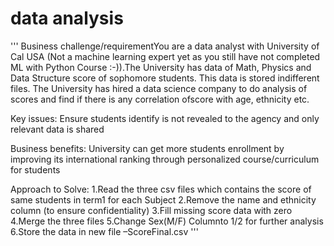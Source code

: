 # data analysis

'''
Business challenge/requirementYou are a data analyst with University of Cal USA (Not a machine learning expert 
yet as you still have not completed ML with Python Course :-)).The University has data of Math, Physics and 
Data Structure  score of sophomore students. This data is stored indifferent files. The University has hired 
a data science company to do analysis of scores and find if there is any correlation ofscore with age, ethnicity etc.

Key issues:
Ensure students identify is not revealed   to the agency and only relevant data is shared

Business benefits:
University can get more students enrollment by improving its international 
ranking through personalized course/curriculum for students

Approach to Solve:
1.Read the three csv files which contains the score of same students in term1 for each Subject
2.Remove the name and ethnicity column (to ensure confidentiality)
3.Fill missing score data with zero
4.Merge the three files
5.Change Sex(M/F) Columnto 1/2 for further analysis
6.Store the data in new file –ScoreFinal.csv
'''
